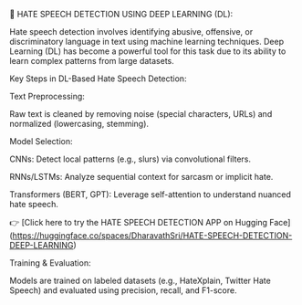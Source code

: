 🚫 HATE SPEECH DETECTION USING DEEP LEARNING (DL):

Hate speech detection involves identifying abusive, offensive, or discriminatory language in text using machine learning techniques. Deep Learning (DL) has become a powerful tool for this task due to its ability to learn complex patterns from large datasets.



Key Steps in DL-Based Hate Speech Detection:


Text Preprocessing:

Raw text is cleaned by removing noise (special characters, URLs) and normalized (lowercasing, stemming).


Model Selection:

CNNs: Detect local patterns (e.g., slurs) via convolutional filters.

RNNs/LSTMs: Analyze sequential context for sarcasm or implicit hate.

Transformers (BERT, GPT): Leverage self-attention to understand nuanced hate speech.

👉 [Click here to try the HATE SPEECH DETECTION APP on Hugging Face] (https://huggingface.co/spaces/DharavathSri/HATE-SPEECH-DETECTION-DEEP-LEARNING)



Training & Evaluation:

Models are trained on labeled datasets (e.g., HateXplain, Twitter Hate Speech) and evaluated using precision, recall, and F1-score.


